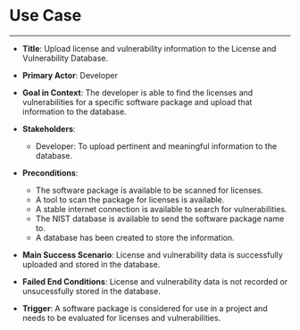 # Use Case
___

* **Title**: Upload license and vulnerability information to the License and Vulnerability Database.

* **Primary Actor**: Developer

* **Goal in Context**:  The developer is able to find the licenses and vulnerabilities for a specific software package and upload that information to the database. 

* **Stakeholders**: 
    - Developer: To upload pertinent and meaningful information to the database.

* **Preconditions**:
    - The software package is available to be scanned for licenses.
    - A tool to scan the package for licenses is available.
    - A stable internet connection is available to search for vulnerabilities.
    - The NIST database is available to send the software package name to.
    - A database has been created to store the information. 

* **Main Success Scenario**: License and vulnerability data is successfully uploaded and stored in the database.

* **Failed End Conditions**: License and vulnerability data is not recorded or unsucessfully stored in the database.

* **Trigger**: A software package is considered for use in a project and needs to be evaluated for licenses and vulnerabilities.
